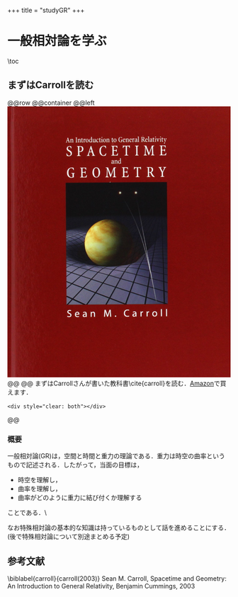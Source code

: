 +++
title = "studyGR"
+++

# 一般相対論を学ぶ

\toc

## まずはCarrollを読む

@@row
@@container
@@left ![](/assets/Carroll.jpg) @@
@@
まずはCarrollさんが書いた教科書\cite{carroll}を読む．[Amazon](https://www.amazon.co.jp/Spacetime-Geometry-Introduction-General-Relativity/dp/0805387323)で買えます．
~~~
<div style="clear: both"></div>
~~~
@@

### 概要

一般相対論(GR)は，空間と時間と重力の理論である．重力は時空の曲率というもので記述される．したがって，当面の目標は，

* 時空を理解し，
* 曲率を理解し，
* 曲率がどのように重力に結び付くか理解する

ことである．\\

なお特殊相対論の基本的な知識は持っているものとして話を進めることにする．(後で特殊相対論について別途まとめる予定)


## 参考文献

\biblabel{carroll}{carroll(2003)}
Sean M. Carroll, Spacetime and Geometry: An Introduction to General Relativity, Benjamin Cummings, 2003